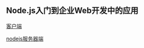 ## Node.js入门到企业Web开发中的应用
[客户端](http://note.youdao.com/noteshare?id=9ad5f7dff48e47a5e361fd0ddeaca813&sub=WEB93f1ca0a6a458295d6384f6a8685ab37)

[nodejs服务器端](http://note.youdao.com/noteshare?id=ee9809fb308e7554cc159ffb632a99d0&sub=WEB2b22c2f46386a7f8740fdbe4b0f77084)
